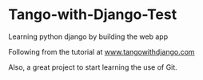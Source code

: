 Tango-with-Django-Test
======================

Learning python django by building the web app

Following from the tutorial at www.tangowithdjango.com

Also, a great project to start learning the use of Git.
